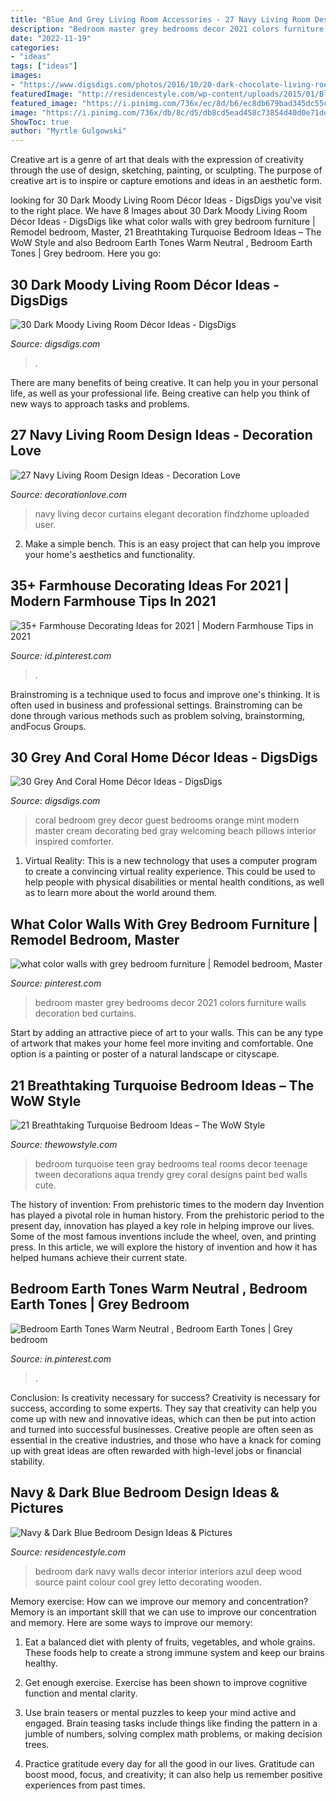 ```yaml
---
title: "Blue And Grey Living Room Accessories - 27 Navy Living Room Design Ideas"
description: "Bedroom master grey bedrooms decor 2021 colors furniture walls decoration bed curtains"
date: "2022-11-19"
categories:
- "ideas"
tags: ["ideas"]
images:
- "https://www.digsdigs.com/photos/2016/10/20-dark-chocolate-living-room-with-metallic-accents-and-greenery.jpg"
featuredImage: "http://residencestyle.com/wp-content/uploads/2015/01/Blue-Bedroom-Design-Ideas.jpg"
featured_image: "https://i.pinimg.com/736x/ec/8d/b6/ec8db679bad345dc55caccbebe63ba79.jpg"
image: "https://i.pinimg.com/736x/db/8c/d5/db8cd5ead458c73854d40d0e71de2cc9.jpg"
ShowToc: true
author: "Myrtle Gulgowski"
---
```



Creative art is a genre of art that deals with the expression of creativity through the use of design, sketching, painting, or sculpting. The purpose of creative art is to inspire or capture emotions and ideas in an aesthetic form.

	

		
looking for 30 Dark Moody Living Room Décor Ideas - DigsDigs you've visit to the right place. We have 8 Images about 30 Dark Moody Living Room Décor Ideas - DigsDigs like what color walls with grey bedroom furniture | Remodel bedroom, Master, 21 Breathtaking Turquoise Bedroom Ideas – The WoW Style and also Bedroom Earth Tones Warm Neutral , Bedroom Earth Tones | Grey bedroom. Here you go:
		
    
## 30 Dark Moody Living Room Décor Ideas - DigsDigs

<img loading=lazy src="https://www.digsdigs.com/photos/2016/10/20-dark-chocolate-living-room-with-metallic-accents-and-greenery.jpg" onerror="this.onerror=null;this.src='https://tse2.mm.bing.net/th?id=OIP.Y7fHraziwoPGUsYIhTXbcAHaLH&amp;pid=15.1';" alt="30 Dark Moody Living Room Décor Ideas - DigsDigs">

_Source: digsdigs.com_

>. 

	

There are many benefits of being creative. It can help you in your personal life, as well as your professional life. Being creative can help you think of new ways to approach tasks and problems.

    
## 27 Navy Living Room Design Ideas - Decoration Love

<img loading=lazy src="http://www.decorationlove.com/wp-content/uploads/2016/09/Navy-Blue-Living-Room-Curtains.jpg" onerror="this.onerror=null;this.src='https://tse4.mm.bing.net/th?id=OIP.KepVRcMv43u4sKxvP2Ce7AHaJ3&amp;pid=15.1';" alt="27 Navy Living Room Design Ideas - Decoration Love">

_Source: decorationlove.com_

>navy living decor curtains elegant decoration findzhome uploaded user. 

	

2. Make a simple bench. This is an easy project that can help you improve your home's aesthetics and functionality. 

    
## 35+ Farmhouse Decorating Ideas For 2021 | Modern Farmhouse Tips In 2021

<img loading=lazy src="https://i.pinimg.com/736x/ed/93/a5/ed93a59e5abffe407c7f305bce135930.jpg" onerror="this.onerror=null;this.src='https://tse3.mm.bing.net/th?id=OIP.pNOGPH6pMTGLtvoIWi2G0wHaQY&amp;pid=15.1';" alt="35+ Farmhouse Decorating Ideas for 2021 | Modern Farmhouse Tips in 2021">

_Source: id.pinterest.com_

>. 

	

Brainstroming is a technique used to focus and improve one's thinking. It is often used in business and professional settings. Brainstroming can be done through various methods such as problem solving, brainstorming, andFocus Groups.

    
## 30 Grey And Coral Home Décor Ideas - DigsDigs

<img loading=lazy src="http://www.digsdigs.com/photos/grey-and-coral-home-decor-ideas-30.jpg" onerror="this.onerror=null;this.src='https://tse1.mm.bing.net/th?id=OIP.GI8-xT4laSB8MU6nmwZ7-QHaJ4&amp;pid=15.1';" alt="30 Grey And Coral Home Décor Ideas - DigsDigs">

_Source: digsdigs.com_

>coral bedroom grey decor guest bedrooms orange mint modern master cream decorating bed gray welcoming beach pillows interior inspired comforter. 

	

1. Virtual Reality: This is a new technology that uses a computer program to create a convincing virtual reality experience. This could be used to help people with physical disabilities or mental health conditions, as well as to learn more about the world around them. 

    
## What Color Walls With Grey Bedroom Furniture | Remodel Bedroom, Master

<img loading=lazy src="https://i.pinimg.com/736x/db/8c/d5/db8cd5ead458c73854d40d0e71de2cc9.jpg" onerror="this.onerror=null;this.src='https://tse3.mm.bing.net/th?id=OIP.orOqiJBjTq9yYNBwE3zkmwHaLG&amp;pid=15.1';" alt="what color walls with grey bedroom furniture | Remodel bedroom, Master">

_Source: pinterest.com_

>bedroom master grey bedrooms decor 2021 colors furniture walls decoration bed curtains. 

	

Start by adding an attractive piece of art to your walls. This can be any type of artwork that makes your home feel more inviting and comfortable. One option is a painting or poster of a natural landscape or cityscape.

    
## 21 Breathtaking Turquoise Bedroom Ideas – The WoW Style

<img loading=lazy src="http://thewowstyle.com/wp-content/uploads/2016/07/Turquoise-gray-and-white-teen-bedroom.jpg" onerror="this.onerror=null;this.src='https://tse3.mm.bing.net/th?id=OIP.tzBj4Fy7sWPqZLRb__tHjQHaJ4&amp;pid=15.1';" alt="21 Breathtaking Turquoise Bedroom Ideas – The WoW Style">

_Source: thewowstyle.com_

>bedroom turquoise teen gray bedrooms teal rooms decor teenage tween decorations aqua trendy grey coral designs paint bed walls cute. 

	

The history of invention: From prehistoric times to the modern day
Invention has played a pivotal role in human history. From the prehistoric period to the present day, innovation has played a key role in helping improve our lives. Some of the most famous inventions include the wheel, oven, and printing press. In this article, we will explore the history of invention and how it has helped humans achieve their current state.

    
## Bedroom Earth Tones Warm Neutral , Bedroom Earth Tones | Grey Bedroom

<img loading=lazy src="https://i.pinimg.com/736x/ec/8d/b6/ec8db679bad345dc55caccbebe63ba79.jpg" onerror="this.onerror=null;this.src='https://tse3.mm.bing.net/th?id=OIP.fQtS5aPLkE1J5KQmeW2PSAHaN2&amp;pid=15.1';" alt="Bedroom Earth Tones Warm Neutral , Bedroom Earth Tones | Grey bedroom">

_Source: in.pinterest.com_

>. 

	

Conclusion: Is creativity necessary for success?
Creativity is necessary for success, according to some experts. They say that creativity can help you come up with new and innovative ideas, which can then be put into action and turned into successful businesses. Creative people are often seen as essential in the creative industries, and those who have a knack for coming up with great ideas are often rewarded with high-level jobs or financial stability.

    
## Navy &amp; Dark Blue Bedroom Design Ideas &amp; Pictures

<img loading=lazy src="http://residencestyle.com/wp-content/uploads/2015/01/Blue-Bedroom-Design-Ideas.jpg" onerror="this.onerror=null;this.src='https://tse2.mm.bing.net/th?id=OIP.30V0IqvfnVKueG0iqkWnUAHaKw&amp;pid=15.1';" alt="Navy &amp; Dark Blue Bedroom Design Ideas &amp; Pictures">

_Source: residencestyle.com_

>bedroom dark navy walls decor interior interiors azul deep wood source paint colour cool grey letto decorating wooden. 

	

Memory exercise: How can we improve our memory and concentration?
Memory is an important skill that we can use to improve our concentration and memory. Here are some ways to improve our memory:
1. Eat a balanced diet with plenty of fruits, vegetables, and whole grains. These foods help to create a strong immune system and keep our brains healthy.

2. Get enough exercise. Exercise has been shown to improve cognitive function and mental clarity.

3. Use brain teasers or mental puzzles to keep your mind active and engaged. Brain teasing tasks include things like finding the pattern in a jumble of numbers, solving complex math problems, or making decision trees.

4. Practice gratitude every day for all the good in our lives. Gratitude can boost mood, focus, and creativity; it can also help us remember positive experiences from past times.

